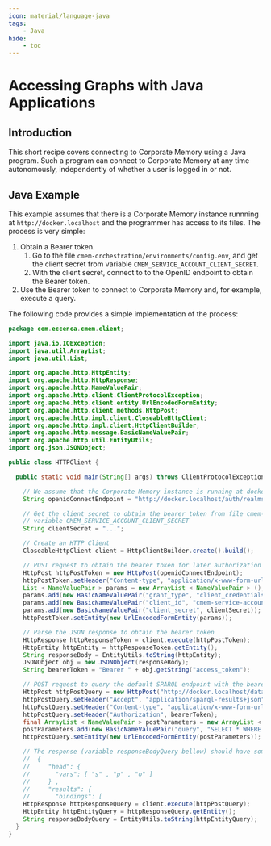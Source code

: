 ```yaml
---
icon: material/language-java
tags:
    - Java
hide:
    - toc
---
```

# Accessing Graphs with Java Applications

## Introduction

This short recipe covers connecting to Corporate Memory using a Java program.
Such a program can connect to Corporate Memory at any time autonomously, independently of whether a user is logged in or not.

## Java Example

This example assumes that there is a Corporate Memory instance runnning at `http://docker.localhost` and the programmer has access to its files.
The process is very simple:

1. Obtain a Bearer token.
      1. Go to the file `cmem-orchestration/environments/config.env`, and get the client secret from variable `CMEM_SERVICE_ACCOUNT_CLIENT_SECRET`.
      1. With the client secret, connect to to the OpenID endpoint to obtain the Bearer token.
1. Use the Bearer token to connect to Corporate Memory and, for example, execute a query.

The following code provides a simple implementation of the process:

```java title="JavaCMEMHTTPClient.java"
package com.eccenca.cmem.client;

import java.io.IOException;
import java.util.ArrayList;
import java.util.List;

import org.apache.http.HttpEntity;
import org.apache.http.HttpResponse;
import org.apache.http.NameValuePair;
import org.apache.http.client.ClientProtocolException;
import org.apache.http.client.entity.UrlEncodedFormEntity;
import org.apache.http.client.methods.HttpPost;
import org.apache.http.impl.client.CloseableHttpClient;
import org.apache.http.impl.client.HttpClientBuilder;
import org.apache.http.message.BasicNameValuePair;
import org.apache.http.util.EntityUtils;
import org.json.JSONObject;

public class HTTPClient {

  public static void main(String[] args) throws ClientProtocolException, IOException {

    // We assume that the Corporate Memory instance is running at docker.localhost
    String openidConnectEndpoint = "http://docker.localhost/auth/realms/cmem/protocol/openid-connect/token";

    // Get the client secret to obtain the bearer token from file cmem-orchestration/environments/config.env,
    // variable CMEM_SERVICE_ACCOUNT_CLIENT_SECRET
    String clientSecret = "...";

    // Create an HTTP Client
    CloseableHttpClient client = HttpClientBuilder.create().build();

    // POST request to obtain the bearer token for later authorization
    HttpPost httpPostToken = new HttpPost(openidConnectEndpoint);
    httpPostToken.setHeader("Content-type", "application/x-www-form-urlencoded");
    List < NameValuePair > params = new ArrayList < NameValuePair > ();
    params.add(new BasicNameValuePair("grant_type", "client_credentials"));
    params.add(new BasicNameValuePair("client_id", "cmem-service-account"));
    params.add(new BasicNameValuePair("client_secret", clientSecret));
    httpPostToken.setEntity(new UrlEncodedFormEntity(params));

    // Parse the JSON response to obtain the bearer token
    HttpResponse httpResponseToken = client.execute(httpPostToken);
    HttpEntity httpEntity = httpResponseToken.getEntity();
    String responseBody = EntityUtils.toString(httpEntity);
    JSONObject obj = new JSONObject(responseBody);
    String bearerToken = "Bearer " + obj.getString("access_token");

    // POST request to query the default SPARQL endpoint with the bearer token obtained above
    HttpPost httpPostQuery = new HttpPost("http://docker.localhost/dataplatform/proxy/default/sparql");
    httpPostQuery.setHeader("Accept", "application/sparql-results+json");
    httpPostQuery.setHeader("Content-type", "application/x-www-form-urlencoded");
    httpPostQuery.setHeader("Authorization", bearerToken);
    final ArrayList < NameValuePair > postParameters = new ArrayList < NameValuePair > ();
    postParameters.add(new BasicNameValuePair("query", "SELECT * WHERE {?s ?p ?o} LIMIT 10"));
    httpPostQuery.setEntity(new UrlEncodedFormEntity(postParameters));

    // The response (variable responseBodyQuery bellow) should have some bindings:
    //  {
    //     "head": {
    //       "vars": [ "s" , "p" , "o" ]
    //     } ,
    //     "results": {
    //       "bindings": [
    HttpResponse httpResponseQuery = client.execute(httpPostQuery);
    HttpEntity httpEntityQuery = httpResponseQuery.getEntity();
    String responseBodyQuery = EntityUtils.toString(httpEntityQuery);
  }
}
```

